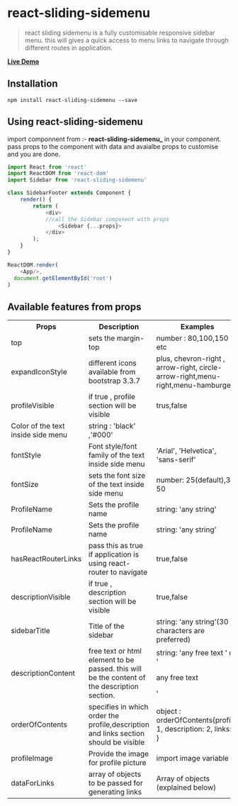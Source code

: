
# react-sliding-sidemenu
> react sliding sidemenu is a fully customisable responsive sidebar menu.
this will gives a quick access to menu links to navigate through different routes in application. 


**[Live Demo](https://kneteviresh.github.io//)** 

## Installation
`npm install react-sliding-sidemenu --save`

## Using react-sliding-sidemenu

import componnent from  :- **react-sliding-sidemenu_** in your component.
pass props to the component with data and avaialbe props to customise and you are done.
```js
import React from 'react'
import ReactDOM from 'react-dom'
import Sidebar from 'react-sliding-sidemenu'

class SidebarFooter extends Component {
    render() {
        return (
            <div>
            //call the Sidebar component with props
                <Sidebar {...props}>
            </div>
        );
    }
}

ReactDOM.render(
    <App/>,
  document.getElementById('root')
)
```

## Available features from props

<table>
  <tr>
    <th>Props</th>
    <th>Description</th>
    <th>Examples</th>
  </tr>
  <tr>
    <td>top</td>
    <td>sets the margin-top</td>
    <td>number :  80,100,150 etc</td>
  </tr>
  <tr>
    <td>expandIconStyle</td>
    <td>different icons available from bootstrap 3.3.7</td>
    <td>plus, chevron-right , arrow-right, circle-arrow-right,menu-right,menu-hamburger </td>

  </tr>
  <tr>
    <td>profileVisible</td>
    <td>if true , profile section will be visible</td>
    <td>trus,false</td>

  </tr>
  <tr>
    <tdtextColor</td>
    <td>Color of the text inside side menu</td>
    <td>string : 'black' ,'#000'</td>

  </tr>
  <tr>
    <td>fontStyle</td>
    <td>Font style/font family of the text inside side menu</td>
    <td>'Arial', 'Helvetica', 'sans-serif'</td>

  </tr>
  <tr>
    <td>fontSize</td>
    <td>sets the font size of the text inside side menu</td>
    <td>number: 25(default),30 50</td>
  </tr>
  
  
  <tr>
    <td>ProfileName</td>
    <td>Sets the profile name </td>
    <td>string: 'any string'</td>
  </tr>
  
  <tr>
    <td>ProfileName</td>
    <td>Sets the profile name </td>
    <td>string: 'any string'</td>
  </tr>
  
  <tr>
    <td>hasReactRouterLinks</td>
    <td>pass this as true if application is using react-router to navigate </td>
    <td>true,false</td>
  </tr>
  
  <tr>
    <td>descriptionVisible</td>
    <td>if true , description section will be visible </td>
    <td>true,false</td>
  </tr>
  
  <tr>
    <td>sidebarTitle</td>
    <td>Title of the sidebar</td>
    <td>string: 'any string'(30 characters are preferred)</td>
  </tr>
  
  <tr>
    <td>descriptionContent</td>
    <td>free text or html element to be passed. this will be the content of the description section.</td>
    <td>string: 'any free text ' or '<p>any free text</p>'</td>
  </tr>
  
   <tr>
    <td>orderOfContents</td>
    <td>specifies in which order the profile,description and links section should be visible</td>
    <td>object : orderOfContents{profile: 1,
            description: 2,
            links: 3 } 
    </td>
  </tr>
  
  <tr>
    <td>profileImage</td>
    <td>Provide the image for profile picture</td>
    <td>import image variable</td>
  </tr>
  
  <tr>
    <td>dataForLinks</td>
    <td>array of objects to be passed for generating links</td>
    <td>Array of objects (explained below)</td>
  </tr> 
</table>
